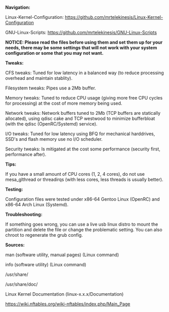 **Navigation:**

Linux-Kernel-Configuration: https://github.com/mrtelekinesis/Linux-Kernel-Configuration
 
GNU-Linux-Scripts: https://github.com/mrtelekinesis/GNU-Linux-Scripts

**NOTICE: Please read the files before using them and set them up for your needs, there may be some settings that will not work with your system configuration or some that you may not want.**

**Tweaks:**

CFS tweaks: Tuned for low latency in a balanced way (to reduce processing overhead and maintain stablity).

Filesystem tweaks: Pipes use a 2Mb buffer.

Memory tweaks: Tuned to reduce CPU usage (giving more free CPU cycles for processing) at the cost of more memory being used.

Network tweaks: Network buffers tuned to 2Mb (TCP buffers are statically allocated), using qdisc cake and TCP westwood to minimize bufferbloat (with the qdisc (OpenRC/Systemd) service).

I/O tweaks: Tuned for low latency using BFQ for mechanical harddrives, SSD's and flash memory use no I/O scheduler.

Security tweaks: Is mitigated at the cost some performance (security first, performance after).

**Tips:**

If you have a small amount of CPU cores (1, 2, 4 cores), do not use mesa_glthread or threadirqs (with less cores, less threads is usually better).

**Testing:**

Configuration files were tested under x86-64 Gentoo Linux (OpenRC) and x86-64 Arch Linux (Systemd).

**Troubleshooting:**

If something goes wrong, you can use a live usb linux distro to mount the partition and delete the file or change the problematic setting. You can also chroot to regenerate the grub config.

**Sources:**

man (software utility, manual pages) (Linux command)

info (software utility) (Linux command)

/usr/share/

/usr/share/doc/

Linux Kernel Documentation (linux-x.x.x/Documentation)

https://wiki.nftables.org/wiki-nftables/index.php/Main_Page
